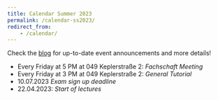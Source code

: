 ```yaml
---
title: Calendar Summer 2023
permalink: /calendar-ss2023/
redirect_from:
    - /calendar/
---
```





Check the [blog](/) for up-to-date event announcements and more details!

- Every Friday at 5 PM at 049 Keplerstraße 2: *Fachschaft Meeting*
- Every Friday at 3 PM at 049 Keplerstraße 2: *General Tutorial*
- 10.07.2023 *Exam sign up deadline*
- 22.04.2023: *Start of lectures*




